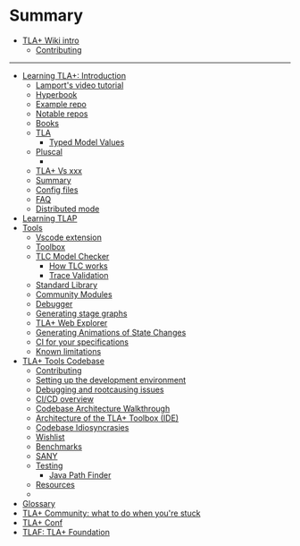 # Summary

- [TLA+ Wiki intro](./intro.md)
    - [Contributing](./contributing.md)
----
- [Learning TLA+: Introduction](./learning/intro.md)
    - [Lamport's video tutorial]()
    - [Hyperbook]()
    - [Example repo]()
    - [Notable repos]()
    - [Books]()
    - [TLA]()
        - [Typed Model Values]()
    - [Pluscal](./learning/pluscal.md)
        - []()
    - [TLA+ Vs xxx](./learning/tla-comparisons.md)
    - [Summary](./learning/tla-summary.md)
    - [Config files](./learning/config-file.md)
    - [FAQ](./learning/faq.md)
    - [Distributed mode](./learning/distributed.md)
- [Learning TLAP]()
- [Tools](./using/intro.md)
    - [Vscode extension](./using/vscode.md)
    - [Toolbox](./using/toolbox.md)
    - [TLC Model Checker](./using/tlc.md)
        - [How TLC works](./using/tlc/how-tlc-works.md)
        - [Trace Validation](./using/tlc/trace-validation.md)
    - [Standard Library](./using/standard-lib.md)
    - [Community Modules](./using/community-modules.md)
    - [Debugger](./using/debugger.md)
    - [Generating stage graphs](./using/generating-state-graphs.md)
    - [TLA+ Web Explorer](./using/tla-web-explorer.md)
    - [Generating Animations of State Changes](./using/generating-animation.md)
    - [CI for your specifications](./using/ci-for-specs.md)
    - [Known limitations](./using/limitations.md)
- [TLA+ Tools Codebase](./codebase/intro.md)
    - [Contributing](./codebase/contributing.md)
    - [Setting up the development environment](./codebase/devenv.md)
    - [Debugging and rootcausing issues](./codebase/debugging.md)
    - [CI/CD overview](./codebase/ci-cd.md)
    - [Codebase Architecture Walkthrough](./codebase/architecture.md)
    - [Architecture of the TLA+ Toolbox (IDE)](./codebase/architecture-toolbox.md)
    - [Codebase Idiosyncrasies](./codebase/idiosyncrasies.md)
    - [Wishlist](./codebase/wishlist.md)
    - [Benchmarks]()
    - [SANY]()
    - [Testing](./codebase/testing.md)
        - [Java Path Finder](./codebase/jpf.md)
    - [Resources](./codebase/resources.md)
    - []()
- [Glossary](glossary.md)
- [TLA+ Community: what to do when you're stuck](community.md)
- [TLA+ Conf]()
- [TLAF: TLA+ Foundation](tlaf.md)